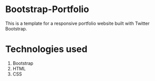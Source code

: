 # Bootstrap-Portfolio


This is a template for a responsive portfolio website built with Twitter Bootstrap.

# Technologies used

1. Bootstrap
2. HTML
3. CSS